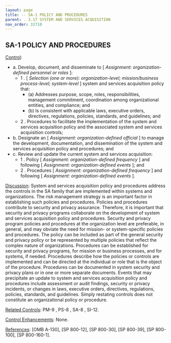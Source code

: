 ```yaml
---
layout: page
title: -- SA-1 POLICY AND PROCEDURES
parent: . 3.17 SYSTEM AND SERVICES ACQUISITION 
nav_order: 31710 
---
```


## SA-1 POLICY AND PROCEDURES

<ins>Control</ins>:
* a. Develop, document, and disseminate to [ _Assignment: organization-defined personnel or roles_ ]:
    * 1 . [ _Selection (one or more): organization-level; mission/business process-level; system-level_ ] system and services acquisition policy that:
        * (a) Addresses purpose, scope, roles, responsibilities, management commitment, coordination among organizational entities, and compliance; and
        * (b) Is consistent with applicable laws, executive orders, directives, regulations, policies, standards, and guidelines; and
    * 2 . Procedures to facilitate the implementation of the system and services acquisition policy and the associated system and services acquisition controls;
* b. Designate an [ _Assignment: organization-defined official_ ] to manage the development, documentation, and dissemination of the system and services acquisition policy and procedures; and
* c. Review and update the current system and services acquisition:
    * 1 . Policy [ _Assignment: organization-defined frequency_ ] and following [ _Assignment: organization-defined events_ ]; and
    * 2 . Procedures [ _Assignment: organization-defined frequency_ ] and following [ _Assignment: organization-defined events_ ].

<ins>Discussion</ins>: System and services acquisition policy and procedures address the controls in the SA family that are implemented within systems and organizations. The risk management strategy is an important factor in establishing such policies and procedures. Policies and procedures contribute to security and privacy assurance. Therefore, it is important that security and privacy programs collaborate on the development of system and services acquisition policy and procedures. Security and privacy program policies and procedures at the organization level are preferable, in general, and may obviate the need for mission- or system-specific policies and procedures. The policy can be included as part of the general security and privacy policy or be represented by multiple policies that reflect the complex nature of organizations. Procedures can be established for security and privacy programs, for mission or business processes, and for systems, if needed. Procedures describe how the policies or controls are implemented and can be directed at the individual or role that is the object of the procedure. Procedures can be documented in system security and privacy plans or in one or more separate documents. Events that may precipitate an update to system and services acquisition policy and procedures include assessment or audit findings, security or privacy incidents, or changes in laws, executive orders, directives, regulations, policies, standards, and guidelines. Simply restating controls does not constitute an organizational policy or procedure.

<ins>Related Controls</ins>: PM-9 , PS-8 , SA-8 , SI-12.

<ins>Control Enhancements</ins>: None.

<ins>References</ins>: [OMB A-130], [SP 800-12], [SP 800-30], [SP 800-39], [SP 800-100], [SP 800-160-1].

